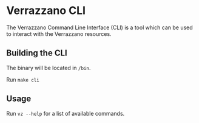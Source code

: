 # Verrazzano CLI

The Verrazzano Command Line Interface (CLI) is a tool which can be used to interact with the Verrazzano resources.

## Building the CLI

The binary will be located in `/bin`.

Run `make cli`

## Usage

Run `vz --help` for a list of available commands.


